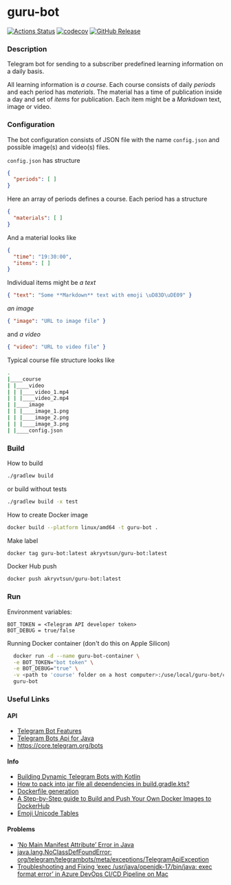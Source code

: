 # guru-bot
[![Actions Status](https://github.com/akryvtsun/guru-bot/workflows/CI/badge.svg)](https://github.com/akryvtsun/guru-bot/actions)
[![codecov](https://codecov.io/github/akryvtsun/guru-bot/graph/badge.svg?token=C4XVMXXS4Q)](https://codecov.io/github/akryvtsun/guru-bot)
[![GitHub Release](https://img.shields.io/github/v/release/akryvtsun/guru-bot)](https://github.com/akryvtsun/guru-bot/releases)


### Description
Telegram bot for sending to a subscriber predefined learning information on a daily basis.

All learning information is *a course*. Each course consists of daily *periods* and each period has *materials*. 
The material has a time of publication inside a day and set of *items* for publication. Each item might be 
a *Markdown* text, image or video.

### Configuration

The bot configuration consists of JSON file with the name `config.json` and possible image(s) and video(s) files.

`config.json` has structure

```json
{
  "periods": [ ]
}
```

Here an array of periods defines a course. Each period has a structure

```json 
{
  "materials": [ ]
}
```

And a material looks like

```json
{
  "time": "19:30:00",
  "items": [ ]
}
```

Individual items might be *a text*
```json
{ "text": "Some **Markdown** text with emoji \uD83D\uDE09" }
```

*an image*
```json
{ "image": "URL to image file" }
```

and *a video*
```json
{ "video": "URL to video file" }
```

Typical course file structure looks like
```bash
.
|____course
| |____video
| | |____video_1.mp4
| | |____video_2.mp4
| |____image
| | |____image_1.png
| | |____image_2.png
| | |____image_3.png
| |____config.json
```

### Build 

How to build
```bash
./gradlew build
```
or build without tests
```bash
./gradlew build -x test
```

How to create Docker image
```bash
docker build --platform linux/amd64 -t guru-bot .
```

Make label
```bash
docker tag guru-bot:latest akryvtsun/guru-bot:latest
```

Docker Hub push
```bash
docker push akryvtsun/guru-bot:latest
```

### Run

Environment variables:
```
BOT_TOKEN = <Telegram API developer token>
BOT_DEBUG = true/false
```

Running Docker container (don't do this on Apple Silicon)
```bash
  docker run -d --name guru-bot-container \
  -e BOT_TOKEN="bot token" \
  -e BOT_DEBUG="true" \
  -v <path to 'course' folder on a host computer>:/use/local/guru-bot/course \
  guru-bot
```

### Useful Links

#### API
- [Telegram Bot Features](https://core.telegram.org/bots/features)
- [Telegram Bots Api for Java](https://rubenlagus.github.io/TelegramBotsDocumentation/telegram-bots.html)
- https://core.telegram.org/bots

#### Info
- [Building Dynamic Telegram Bots with Kotlin](https://medium.com/@razavioo/building-dynamic-telegram-bots-with-kotlin-26b841966fbb)
- [How to pack into jar file all dependencies in build.gradle.kts?](https://chatgpt.com/c/66e6dbe8-2ffc-8007-b19b-096b3bf793a8)
- [Dockerfile generation](https://chatgpt.com/c/66e46e18-5298-8007-821f-025a677df112)
- [A Step-by-Step guide to Build and Push Your Own Docker Images to DockerHub](https://medium.com/@komalminhas.96/a-step-by-step-guide-to-build-and-push-your-own-docker-images-to-dockerhub-709963d4a8bc)
- [Emoji Unicode Tables](https://apps.timwhitlock.info/emoji/tables/unicode)

#### Problems
- [‘No Main Manifest Attribute’ Error in Java](https://ioflood.com/blog/no-main-manifest-attribute/)
- [java.lang.NoClassDefFoundError: org/telegram/telegrambots/meta/exceptions/TelegramApiException](https://stackoverflow.com/questions/65976406/java-lang-noclassdeffounderror-org-telegram-telegrambots-meta-exceptions-telegr)
- [Troubleshooting and Fixing ‘exec /usr/java/openjdk-17/bin/java: exec format error’ in Azure DevOps CI/CD Pipeline on Mac](https://medium.com/@bectorhimanshu/troubleshooting-and-fixing-exec-usr-java-openjdk-17-bin-java-exec-format-error-in-azure-devops-63e2ea1b7525)

